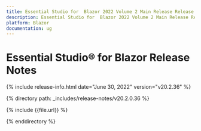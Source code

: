 ```yaml
---
title: Essential Studio for  Blazor 2022 Volume 2 Main Release Release Notes  
description: Essential Studio for  Blazor 2022 Volume 2 Main Release Release Notes  
platform: Blazor
documentation: ug
---
```


# Essential Studio&reg; for  Blazor  Release Notes  

{% include release-info.html date="June 30, 2022"  version="v20.2.36" %} 


{% directory path: _includes/release-notes/v20.2.0.36 %}

{% include {{file.url}} %}

{% enddirectory %}
